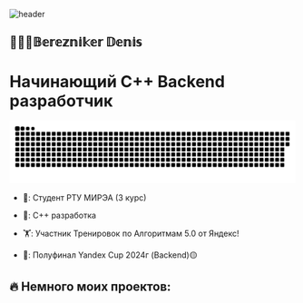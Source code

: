 ![header](https://capsule-render.vercel.app/api?type=waving&color=gradient&height=256&section=header&text=Hello%20World!&fontSize=75&animation=fadeIn&fontAlignY=38&desc=Welcome%20to%20my%20GitHub%20profile!%20Put%20stars,%20fork%20and%20contribute!&descAlignY=51&descAlign=62)

## 🙋🏻‍♂️𝔹𝕖𝕣𝕖𝕫𝕟𝕚𝕜𝕖𝕣 𝔻𝕖𝕟𝕚𝕤

# Начинающий С++ Backend разработчик

<p align="center">
 <img width="600" src="github-snake.svg" alt="snake"/>
</p>

- 🔭: Студент РТУ МИРЭА (3 курс)

- 👾: С++ разработка

- 🏋️: Участник Тренировок по Алгоритмам 5.0 от Яндекс!

- 🥸: Полуфинал Yandex Cup 2024г (Backend)🟡

🔥 Немного моих проектов:
----------------
